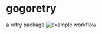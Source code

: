 # gogoretry
a retry package
![example workflow](https://github.com/kdsama/gogoretry/actions/workflows/go.yml/badge.svg)








